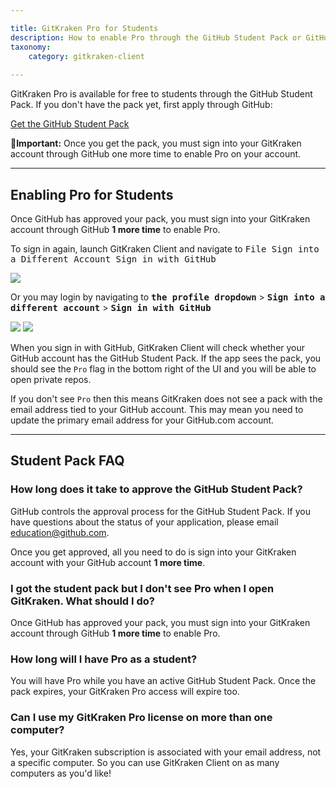 ```yaml
---

title: GitKraken Pro for Students
description: How to enable Pro through the GitHub Student Pack or GitHub Teacher Toolbox
taxonomy:
    category: gitkraken-client
    
---
```


GitKraken Pro is available for free to students through the GitHub Student Pack. If you don't have the pack yet, first apply through GitHub:

[Get the GitHub Student Pack](https://education.github.com/pack)

<div class='callout callout--warning'>
    <p>🚨<strong>Important:</strong> Once you get the pack, you must sign into your GitKraken account through GitHub one more time to enable Pro on your account.
</p>
</div>

***
## Enabling Pro for Students

Once GitHub has approved your pack, you must sign into your GitKraken account through GitHub <strong>1 more time</strong> to enable Pro.

To sign in again, launch GitKraken Client and navigate to <kbd>File    <i class='fa fa-caret-right'></i>     Sign into a Different Account <i class='fa fa-caret-right'></i>  Sign in with GitHub</kbd>

<img src='/wp-content/uploads/file.png' class='img-bordered img-responsive center'>

Or you may login by navigating to <kbd><strong>the profile dropdown</strong></kbd> > <kbd><strong>Sign into a different account</strong></kbd> > <kbd><strong>Sign in with GitHub</strong></kbd>

<img src='/wp-content/uploads/login.png' class='img-bordered img-responsive center'>

<img src='/wp-content/uploads/sign-in-with-github.png' class='img-bordered img-responsive center'>

When you sign in with GitHub, GitKraken Client will check whether your GitHub account has the GitHub Student Pack. If the app sees the pack, you should see the `Pro` flag in the bottom right of the UI and you will be able to open private repos.

If you don't see `Pro` then this means GitKraken does not see a pack with the email address tied to your GitHub account. This may mean you need to update the primary email address for your GitHub.com account.

***

## Student Pack FAQ

### How long does it take to approve the GitHub Student Pack?

GitHub controls the approval process for the GitHub Student Pack. If you have questions about the status of your application, please email <a href="mailto:education@github.com">education@github.com</a>.

Once you get approved, all you need to do is sign into your GitKraken account with your GitHub account <strong>1 more time</strong>.

### I got the student pack but I don't see Pro when I open GitKraken. What should I do?

Once GitHub has approved your pack, you must sign into your GitKraken account through GitHub <strong>1 more time</strong> to enable Pro.

### How long will I have Pro as a student?

You will have Pro while you have an active GitHub Student Pack. Once the pack expires, your GitKraken Pro access will expire too.


### Can I use my GitKraken Pro license on more than one computer?

Yes, your GitKraken subscription is associated with your email address, not a specific computer. So you can use GitKraken Client on as many computers as you'd like!

